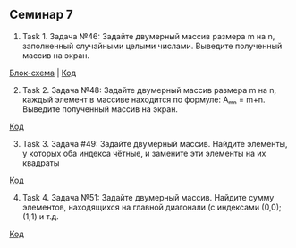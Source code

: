 ## Семинар 7

1. Task 1.  Задача №46: Задайте двумерный массив размера m на n, заполненный случайными  целыми числами. Выведите полученный массив на экран.

[Блок-схема](Task1/diagram.drawio.png) | [Код](Task1/Program.cs)

2. Task 2. Задача №48: Задайте двумерный массив размера m на n, каждый элемент в массиве находится по формуле: Aₘₙ = m+n. Выведите полученный массив на экран.

[Код](/Task2/Program.cs)

3. Task 3.  Задача #49: Задайте двумерный массив. Найдите элементы, у которых оба индекса чётные, 
и замените эти элементы на их квадраты

[Код](Task3/Program.cs)

4. Task 4. Задача №51: Задайте двумерный массив. Найдите сумму элементов, находящихся на главной диагонали (с индексами (0,0); (1;1) и т.д.

[Код](Task4/Program.cs)



